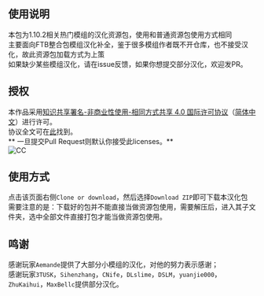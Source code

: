 ## 使用说明
本包为1.10.2相关热门模组的汉化资源包，使用和普通资源包使用方式相同    
主要面向FTB整合包模组汉化补全，鉴于很多模组作者既不开仓库，也不接受汉化，故此资源包加载方式为上策    
如果缺少某些模组汉化，请在issue反馈，如果你想提交部分汉化，欢迎发PR。    

## 授权
本作品采用[知识共享署名-非商业性使用-相同方式共享 4.0 国际许可协议](https://creativecommons.org/licenses/by-nc-sa/4.0/)（[简体中文](https://creativecommons.org/licenses/by-nc-sa/4.0/deed.zh)）进行许可。    
协议全文可在[此](./LICENSE)找到。    
** 一旦提交Pull Request则默认你接受此licenses。**     
![CC](https://pic3.zhimg.com/39119df78331a72cf1381b7b25650036_b.png)     

## 使用方式
点击该页面右侧`Clone or download`，然后选择`Download ZIP`即可下载本汉化包    
需要注意的是：下载好的包并不能直接当做资源包使用，需要解压后，进入其子文件夹，选中全部文件直接打包才能当做资源包使用。  

## 鸣谢
感谢玩家`Aemande`提供了大部分小模组的汉化，对他的努力表示感谢；  
感谢玩家`3TUSK`，`Sihenzhang`，`CNife`，`DLslime`，`DSLM`，`yuanjie000`，`ZhuKaihui`，`MaxBellc`提供部分汉化。  
